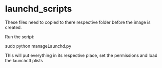 launchd_scripts
===============

These files need to copied to there respective folder before the image is created.

Run the script:

sudo python manageLaunchd.py

This will put everything in its respective place, set the permissions and load the launchctl plists
